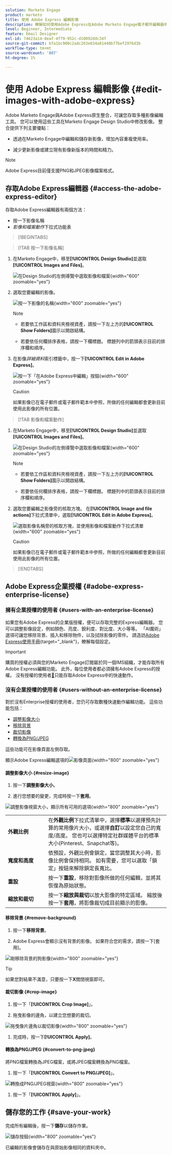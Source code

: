 ```yaml
---
solution: Marketo Engage
product: marketo
title: 使用 Adobe Express 編輯影像
description: 瞭解如何使用Adobe Express在Adobe Marketo Engage電子郵件編輯器中編輯影像。
level: Beginner, Intermediate
feature: Email Designer
exl-id: 74623a14-8eaf-4f79-952c-d10092ddc34f
source-git-commit: bfa1bc900c2adc263e634a81440b77bef2976d3b
workflow-type: tm+mt
source-wordcount: '807'
ht-degree: 1%

---
```


# 使用 Adobe Express 編輯影像 {#edit-images-with-adobe-express}

Adobe Marketo Engage與Adobe Express原生整合，可讓您存取多種影像編輯工具。 您可以使用這些工具在Marketo Engage Design Studio中修改影像。 整合提供下列主要優點：

* 透過在Marketo Engage中編輯和儲存新影像，增加內容重複使用率。

* 減少更新影像或建立現有影像新版本的時間和精力。

>[!NOTE]
>
>Adobe Express目前僅支援PNG和JPEG影像檔案格式。

## 存取Adobe Express編輯器 {#access-the-adobe-express-editor}

存取Adobe Express編輯器有兩個方法：

* 按一下影像名稱
* _影像和檔案動作_&#x200B;下拉式功能表

>[!BEGINTABS]

>[!TAB 按一下影像名稱]

1. 在Marketo Engage中，移至&#x200B;**[!UICONTROL Design Studio]**&#x200B;並選取&#x200B;**[!UICONTROL Images and Files]**。

   ![在Design Studio的左側導覽中選取影像和檔案](assets/edit-images-with-adobe-express-1a.png){width="600" zoomable="yes"}

1. 選取您要編輯的影像。

   ![按一下影像的名稱](assets/edit-images-with-adobe-express-2a.png){width="600" zoomable="yes"}

   >[!NOTE]
   >
   >* 若要依工作區和資料夾檢視資產，請按一下左上方的&#x200B;**[!UICONTROL Show Folders]**&#x200B;圖示以開啟結構。
   >
   >* 若要依任何欄排序表格，請按一下欄標題。 標題列中的箭頭表示目前的排序欄和順序。

1. 在影像&#x200B;_詳細資料_&#x200B;索引標籤中，按一下&#x200B;**[!UICONTROL Edit in Adobe Express]**。

   ![按一下「在Adobe Express中編輯」按鈕](assets/edit-images-with-adobe-express-3a.png){width="600" zoomable="yes"}

   >[!CAUTION]
   >
   >如果影像已在電子郵件或電子郵件範本中參照，所做的任何編輯都會更新目前使用此影像的所有位置。

>[!TAB 影像和檔案動作]

1. 在Marketo Engage中，移至&#x200B;**[!UICONTROL Design Studio]**&#x200B;並選取&#x200B;**[!UICONTROL Images and Files]**。

   ![在Design Studio的左側導覽中選取影像和檔案](assets/edit-images-with-adobe-express-1b.png){width="600" zoomable="yes"}

   >[!NOTE]
   >
   >* 若要依工作區和資料夾檢視資產，請按一下左上方的&#x200B;**[!UICONTROL Show Folders]**&#x200B;圖示以開啟結構。
   >
   >* 若要依任何欄排序表格，請按一下欄標題。 標題列中的箭頭表示目前的排序欄和順序。

1. 選取您要編輯之影像旁的核取方塊。 在&#x200B;**[!UICONTROL Image and file actions]**&#x200B;下拉式清單中，選取&#x200B;**[!UICONTROL Edit in Adobe Express]**。

   ![選取影像名稱旁的核取方塊，並使用影像和檔案動作下拉式清單](assets/edit-images-with-adobe-express-2b.png){width="600" zoomable="yes"}

   >[!CAUTION]
   >
   >如果影像已在電子郵件或電子郵件範本中參照，所做的任何編輯都會更新目前使用此影像的所有位置。

>[!ENDTABS]

## Adobe Express企業授權 {#adobe-express-enterprise-license}

### 擁有企業授權的使用者 {#users-with-an-enterprise-license}

如果您有Adobe Express的企業版授權，便可以存取完整的Express編輯器。 您可以調整影像設定，例如顏色、亮度、銳利度、對比度、大小等等。 「AI魔術」選項可讓您移除背景、插入和移除物件，以及拭除影像的零件。 請造訪[Adobe Express使用手冊](https://helpx.adobe.com/tw/express/user-guide.html){target="_blank"}，瞭解每個設定。

>[!IMPORTANT]
>
>購買的授權必須與您的Marketo Engage訂閱屬於同一個IMS組織，才能存取所有Adobe Express編輯功能。 此外，每位使用者都必須擁有Adobe Express的授權。 沒有授權的使用者[&#128279;](#users-without-an-enterprise-license)只能存取Adobe Express中的快速動作。

### 沒有企業授權的使用者 {#users-without-an-enterprise-license}

對於沒有Enterprise授權的使用者，您仍可存取數種快速動作編輯功能。 這些功能包括：

* [調整影像大小](#resize-image)
* [移除背景](#remove-background)
* [裁切影像](#crop-image)
* [轉換為PNG/JPEG](#convert-to-png-jpeg)

這些功能可在影像頁面左側存取。

顯示Adobe Express編輯選項的![影像頁面](assets/edit-images-with-adobe-express-4.png){width="800" zoomable="yes"}

#### 調整影像大小 {#resize-image}

1. 按一下&#x200B;**調整影像大小**。

1. 進行您想要的變更，完成時按一下&#x200B;**套用**。

![調整影像視窗大小，顯示所有可用的選項](assets/edit-images-with-adobe-express-5.png){width="800" zoomable="yes"}

<table><tbody>
  <tr>
    <td style="width:25%"><b>外觀比例</b></td>
    <td>在<b>外觀比例</b>下拉式清單中，選擇<b>標準</b>以選擇預先計算的常用像片大小，或選擇<b>自訂</b>以設定您自己的寬度/高度。 您也可以選擇特定社群媒體平台的標準大小(Pinterest、Snapchat等)。</td>
  </tr>
  <tr>
    <td style="width:25%"><b>寬度和高度</b></td>
    <td>依預設，外觀比例會鎖定，當您調整其大小時，影像比例會保持相同。 如有需要，您可以選取「鎖定」按鈕來解除鎖定長寬比。</td>
  </tr>
  <tr>
    <td style="width:25%"><b>重設</b></td>
    <td>按一下<b>重設</b>，移除對影像所做的任何編輯，並將其恢復為原始狀態。</td>
  </tr>
  <tr>
    <td style="width:25%"><b>縮放和裁切</b></td>
    <td>按一下<b>縮放與裁切</b>以放大影像的特定區域。 縮放後按一下<b>套用</b>，將影像裁切成目前顯示的影像。</td>
  </tr>
</tbody>
</table>

#### 移除背景 {#remove-background}

1. 按一下&#x200B;**移除背景**。

1. Adobe Express會顯示沒有背景的影像。 如果符合您的需求，請按一下[套用]。**&#x200B;**

![剛移除背景的狗影像](assets/edit-images-with-adobe-express-6.png){width="800" zoomable="yes"}

>[!TIP]
>
>如果您對結果不滿意，只要按一下&#x200B;**X**&#x200B;關閉視窗即可。

#### 裁切影像 {#crop-image}

1. 按一下「**[!UICONTROL Crop Image]**」。

1. 拖曳影像的邊角，以建立您想要的裁切。

![拖曳像片邊角以裁切影像](assets/edit-images-with-adobe-express-7.png){width="800" zoomable="yes"}

1. 完成時，按一下&#x200B;**[!UICONTROL Apply]**。

#### 轉換為PNG/JPEG {#convert-to-png-jpeg}

將PNG檔案轉換為JPEG檔案，或將JPEG檔案轉換為PNG檔案。

1. 按一下「**[!UICONTROL Convert to PNG/JPEG]**」。

![轉換成PNG/JPEG視窗](assets/edit-images-with-adobe-express-8.png){width="800" zoomable="yes"}

1. 按一下「**[!UICONTROL Apply]**」。

## 儲存您的工作 {#save-your-work}

完成所有編輯後，按一下&#x200B;**儲存**&#x200B;以儲存作業。

![儲存按鈕](assets/edit-images-with-adobe-express-9.png){width="800" zoomable="yes"}

已編輯的影像會儲存在與原始影像相同的資料夾中。
